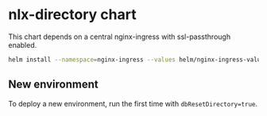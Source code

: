 
# nlx-directory chart

This chart depends on a central nginx-ingress with ssl-passthrough enabled.

```sh
helm install --namespace=nginx-ingress --values helm/nginx-ingress-values.yaml stable/nginx-ingress
```

## New environment

To deploy a new environment, run the first time with `dbResetDirectory=true`.
